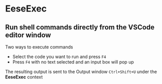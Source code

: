 # EeseExec
## Run shell commands directly from the VSCode editor window
Two ways to execute commands

* Select the code you want to run and press `F4`
* Press `F4` with no text selected and an input box will pop up

The resulting output is sent to the Output window `Ctrl+Shift+U` under the **EeseExec** context